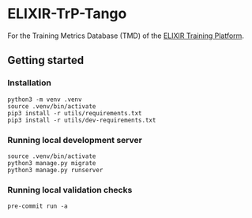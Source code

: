 # ELIXIR-TrP-Tango

For the Training Metrics Database (TMD) of the [ELIXIR Training Platform](https://elixir-europe.org/platforms/training).

## Getting started

### Installation

```shell
python3 -m venv .venv
source .venv/bin/activate
pip3 install -r utils/requirements.txt
pip3 install -r utils/dev-requirements.txt
```

### Running local development server

```shell
source .venv/bin/activate
python3 manage.py migrate
python3 manage.py runserver
```

### Running local validation checks

```shell
pre-commit run -a
```
